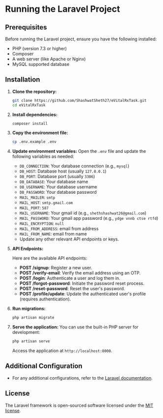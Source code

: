 # Running the Laravel Project

## Prerequisites

Before running the Laravel project, ensure you have the following installed:

- PHP (version 7.3 or higher)
- Composer
- A web server (like Apache or Nginx)
- MySQL supported database

## Installation

1. **Clone the repository:**
   ```bash
   git clone https://github.com/ShashwatSheth27/eVitalRxTask.git
   cd eVitalRxTask
   ```

2. **Install dependencies:**
   ```bash
   composer install
   ```

3. **Copy the environment file:**
   ```bash
   cp .env.example .env
   ```

4. **Update environment variables:**
   Open the `.env` file and update the following variables as needed:
   - `DB_CONNECTION`: Your database connection (e.g., `mysql`)
   - `DB_HOST`: Database host (usually `127.0.0.1`)
   - `DB_PORT`: Database port (usually `3306`)
   - `DB_DATABASE`: Your database name
   - `DB_USERNAME`: Your database username
   - `DB_PASSWORD`: Your database password
   - `MAIL_MAILER`: `smtp`
   - `MAIL_HOST`: `smtp.gmail.com`
   - `MAIL_PORT`: `587`
   - `MAIL_USERNAME`: Your gmail id (e.g., `shethshashwat26@gmail.com`)
   - `MAIL_PASSWORD`: Your gmail app password (e.g., `ydge vnnb ctse rtfd`)
   - `MAIL_ENCRYPTION`: `null`
   - `MAIL_FROM_ADDRESS`: email from address
   - `MAIL_FROM_NAME`: email from name
   - Update any other relevant API endpoints or keys.

5. **API Endpoints:**
   
    Here are the available API endpoints:
   - **POST /signup**: Register a new user.
   - **POST /verify-email**: Verify the email address using an OTP.
   - **POST /login**: Authenticate a user and log them in.
   - **POST /forgot-password**: Initiate the password reset process.
   - **POST /reset-password**: Reset the user's password.
   - **POST /profile/update**: Update the authenticated user's profile (requires authentication).

6. **Run migrations:**
   ```bash
   php artisan migrate
   ```

7. **Serve the application:**
   You can use the built-in PHP server for development:
   ```bash
   php artisan serve
   ```
   Access the application at `http://localhost:8000`.

## Additional Configuration

- For any additional configurations, refer to the [Laravel documentation](https://laravel.com/docs).

## License

The Laravel framework is open-sourced software licensed under the [MIT license](https://opensource.org/licenses/MIT).